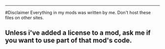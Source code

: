 ------------------------
#Disclaimer
Everything in my mods was written by me.
Don't host these files on other sites.

Unless i've added a license to a mod, ask me if you want to use part of that mod's code.
------------------------
